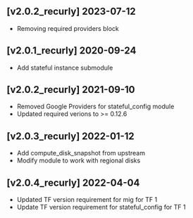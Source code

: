 ## [v2.0.2_recurly] 2023-07-12
- Removing required providers block

## [v2.0.1_recurly] 2020-09-24
- Add stateful instance submodule

## [v2.0.2_recurly] 2021-09-10
- Removed Google Providers for stateful_config module
- Updated required verions to >= 0.12.6

## [v2.0.3_recurly] 2022-01-12
- Add compute_disk_snapshot from upstream
- Modify module to work with regional disks

## [v2.0.4_recurly] 2022-04-04
- Updated TF version requirement for mig for TF 1
- Update TF version requirement for stateful_config for TF 1
